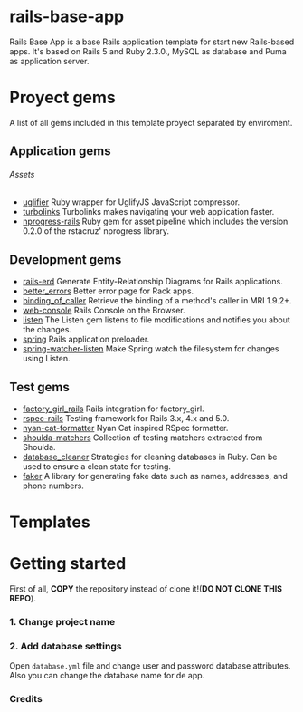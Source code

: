 # rails-base-app
Rails Base App is a base Rails application template for start new Rails-based apps. It's based on Rails 5 and Ruby 2.3.0., MySQL as database and Puma as application server.

# Proyect gems
A list of all gems included in this template proyect separated by enviroment.

## Application gems
###### Assets
* [uglifier](https://github.com/lautis/uglifier) Ruby wrapper for UglifyJS JavaScript compressor.
* [turbolinks](https://github.com/turbolinks/turbolinks) Turbolinks makes navigating your web application faster.
* [nprogress-rails](https://github.com/caarlos0/nprogress-rails) Ruby gem for asset pipeline which includes the version 0.2.0 of the rstacruz' nprogress library.


## Development gems
* [rails-erd](https://github.com/voormedia/rails-erd) Generate Entity-Relationship Diagrams for Rails applications.
* [better_errors](https://github.com/charliesome/better_errors) Better error page for Rack apps.
* [binding_of_caller](https://github.com/banister/binding_of_caller) Retrieve the binding of a method's caller in MRI 1.9.2+.
* [web-console](https://github.com/rails/web-console) Rails Console on the Browser.
* [listen](https://github.com/guard/listen) The Listen gem listens to file modifications and notifies you about the changes.
* [spring](https://github.com/rails/spring) Rails application preloader.
* [spring-watcher-listen](https://github.com/jonleighton/spring-watcher-listen) Make Spring watch the filesystem for changes using Listen.

## Test gems
* [factory_girl_rails](https://github.com/thoughtbot/factory_girl_rails) Rails integration for factory_girl.
* [rspec-rails](https://github.com/rspec/rspec-rails) Testing framework for Rails 3.x, 4.x and 5.0.
* [nyan-cat-formatter](https://github.com/mattsears/nyan-cat-formatter) Nyan Cat inspired RSpec formatter.
* [shoulda-matchers](https://github.com/thoughtbot/shoulda-matchers) Collection of testing matchers extracted from Shoulda.
* [database_cleaner](https://github.com/DatabaseCleaner/database_cleaner) Strategies for cleaning databases in Ruby. Can be used to ensure a clean state for testing.
* [faker](https://github.com/stympy/faker) A library for generating fake data such as names, addresses, and phone numbers.

# Templates


# Getting started
First of all, **COPY** the repository instead of clone it!(**DO NOT CLONE THIS REPO**).
### 1. Change project name

### 2. Add database settings
Open `database.yml` file and change user and password database attributes. Also you can change the database name for de app.

### Credits
